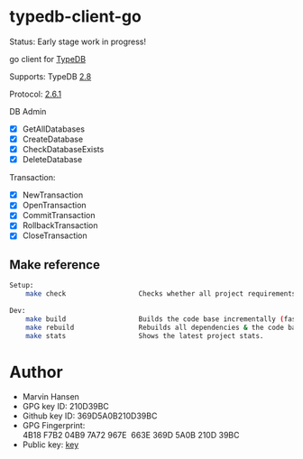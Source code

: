 # typedb-client-go

Status: Early stage work in progress! 

go client for [TypeDB](https://vaticle.com/typedb)

Supports: TypeDB [2.8](https://github.com/vaticle/typedb/releases/tag/2.8.0)

Protocol: [2.6.1](https://github.com/vaticle/typedb-protocol/releases/tag/2.6.1)

DB Admin

- [x] GetAllDatabases
- [x] CreateDatabase
- [x] CheckDatabaseExists 
- [x] DeleteDatabase

Transaction:
- [x] NewTransaction
- [x] OpenTransaction
- [x] CommitTransaction
- [x] RollbackTransaction
- [x] CloseTransaction

## Make reference

```bash 
Setup: 
    make check                  Checks whether all project requirements are present.
     
Dev: 
    make build                  Builds the code base incrementally (fast).
    make rebuild                Rebuilds all dependencies & the code base (slow). Use after go mod changes. 
    make stats                  Shows the latest project stats. 
```

# Author

* Marvin Hansen 
* GPG key ID: 210D39BC
* Github key ID: 369D5A0B210D39BC
* GPG Fingerprint: 4B18 F7B2 04B9 7A72 967E  663E 369D 5A0B 210D 39BC 
* Public key: [key](pubkey.txt)
